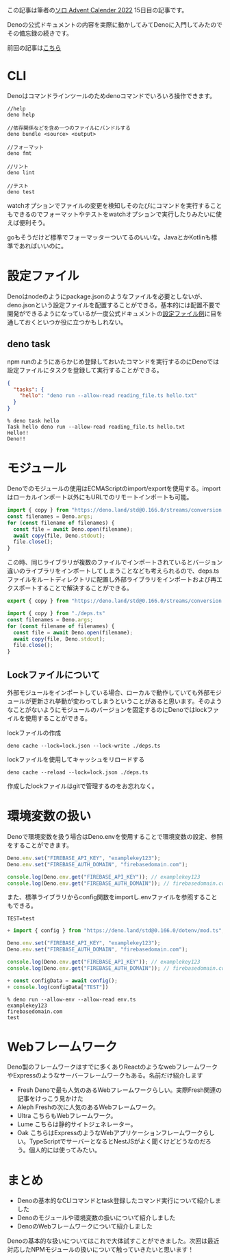 この記事は筆者の[ソロ Advent Calender 2022](https://qiita.com/advent-calendar/2022/panda) 15日目の記事です。

Denoの公式ドキュメントの内容を実際に動かしてみてDenoに入門してみたのでその備忘録の続きです。

前回の記事は[こちら](https://qiita.com/JY8752/private/9cd6c05394bf955bdd75)

# CLI
Denoはコマンドラインツールのためdenoコマンドでいろいろ操作できます。

```
//help
deno help

//依存関係などを含め一つのファイルにバンドルする
deno bundle <source> <output>

//フォーマット
deno fmt

//リント
deno lint

//テスト
deno test
```

watchオプションでファイルの変更を検知しそのたびにコマンドを実行することもできるのでフォーマットやテストをwatchオプションで実行したりみたいに使えば便利そう。

goもそうだけど標準でフォーマッターついてるのいいな。JavaとかKotlinも標準であればいいのに。

# 設定ファイル
Denoはnodeのようにpackage.jsonのようなファイルを必要としないが、deno.jsonという設定ファイルを配置することができる。基本的には配置不要で開発ができるようになっているが一度公式ドキュメントの[設定ファイル例](https://deno.land/manual@v1.28.2/getting_started/configuration_file)に目を通しておくといつか役に立つかもしれない。

## deno task
npm runのようにあらかじめ登録しておいたコマンドを実行するのにDenoでは設定ファイルにタスクを登録して実行することができる。

```json:deno.json
{
  "tasks": {
    "hello": "deno run --allow-read reading_file.ts hello.txt"
  }
}
```

```
% deno task hello       
Task hello deno run --allow-read reading_file.ts hello.txt
Hello!!
Deno!!
```

# モジュール
Denoでのモジュールの使用はECMAScriptのimport/exportを使用する。importはローカルインポート以外にもURLでのリモートインポートも可能。

```ts:reading_files.ts
import { copy } from "https://deno.land/std@0.166.0/streams/conversion.ts";
const filenames = Deno.args;
for (const filename of filenames) {
  const file = await Deno.open(filename);
  await copy(file, Deno.stdout);
  file.close();
}
```

この時、同じライブラリが複数のファイルでインポートされているとバージョン違いのライブラリをインポートしてしまうことなども考えられるので、deps.tsファイルをルートディレクトリに配置し外部ライブラリをインポートおよび再エクスポートすることで解決することができる。

```ts:deps.ts
export { copy } from "https://deno.land/std@0.166.0/streams/conversion.ts";
```

```ts:reading_files.ts
import { copy } from "./deps.ts"
const filenames = Deno.args;
for (const filename of filenames) {
  const file = await Deno.open(filename);
  await copy(file, Deno.stdout);
  file.close();
}
```

## Lockファイルについて
外部モジュールをインポートしている場合、ローカルで動作していても外部モジュールが更新され挙動が変わってしまうということがあると思います。そのようなことがないようにモジュールのバージョンを固定するのにDenoではlockファイルを使用することができる。

lockファイルの作成
```
deno cache --lock=lock.json --lock-write ./deps.ts  
```

lockファイルを使用してキャッシュをリロードする
```
deno cache --reload --lock=lock.json ./deps.ts
```

作成したlockファイルはgitで管理するのをお忘れなく。

# 環境変数の扱い
Denoで環境変数を扱う場合はDeno.envを使用することで環境変数の設定、参照をすることができます。

```ts:env.ts
Deno.env.set("FIREBASE_API_KEY", "examplekey123");
Deno.env.set("FIREBASE_AUTH_DOMAIN", "firebasedomain.com");

console.log(Deno.env.get("FIREBASE_API_KEY")); // examplekey123
console.log(Deno.env.get("FIREBASE_AUTH_DOMAIN")); // firebasedomain.com
```

また、標準ライブラリからconfig関数をimportし.envファイルを参照することもできる。

```txt:.env
TEST=test
```

```diff_ts:env.ts
+ import { config } from "https://deno.land/std@0.166.0/dotenv/mod.ts";

Deno.env.set("FIREBASE_API_KEY", "examplekey123");
Deno.env.set("FIREBASE_AUTH_DOMAIN", "firebasedomain.com");

console.log(Deno.env.get("FIREBASE_API_KEY")); // examplekey123
console.log(Deno.env.get("FIREBASE_AUTH_DOMAIN")); // firebasedomain.com

+ const configData = await config();
+ console.log(configData["TEST"])
```

```
% deno run --allow-env --allow-read env.ts
examplekey123
firebasedomain.com
test
```

# Webフレームワーク
Deno製のフレームワークはすでに多くありReactのようなwebフレームワークやExpressのようなサーバーフレームワークもある。名前だけ紹介します

- Fresh Denoで最も人気のあるWebフレームワークらしい。実際Fresh関連の記事をけっこう見かけた
- Aleph Freshの次に人気のあるWebフレームワーク。
- Ultra こちらもWebフレームワーク。
- Lume こちらは静的サイトジェネレーター。
- Oak こちらはExpressのようなWebアプリケーションフレームワークらしい。TypeScriptでサーバーとなるとNestJSがよく聞くけどどうなのだろう。個人的には使ってみたい。

# まとめ
- Denoの基本的なCLIコマンドとtask登録したコマンド実行について紹介しました
- Denoのモジュールや環境変数の扱いについて紹介しました
- DenoのWebフレームワークについて紹介しました

Denoの基本的な扱いについてはこれで大体試すことができました。次回は最近対応したNPMモジュールの扱いについて触っていきたいと思います！